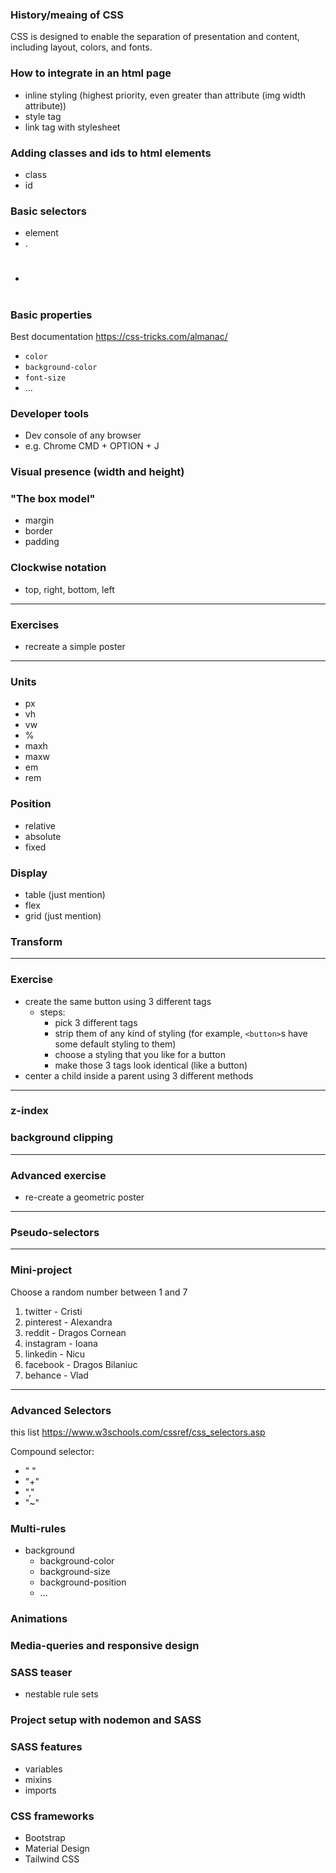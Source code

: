 ### History/meaing of CSS

CSS is designed to enable the separation of presentation and content, including layout, colors, and fonts.

### How to integrate in an html page

- inline styling (highest priority, even greater than attribute (img width attribute))
- style tag
- link tag with stylesheet

### Adding classes and ids to html elements

- class
- id

### Basic selectors

- element
- .
- #

### Basic properties

Best documentation https://css-tricks.com/almanac/

- `color`
- `background-color`
- `font-size`
- ...

### Developer tools

- Dev console of any browser
- e.g. Chrome CMD + OPTION + J

### Visual presence (width and height)

### "The box model"

- margin
- border
- padding

### Clockwise notation

- top, right, bottom, left

---

### Exercises

- recreate a simple poster

---

### Units

- px
- vh
- vw
- %
- maxh
- maxw
- em
- rem

### Position

- relative
- absolute
- fixed

### Display

- table (just mention)
- flex
- grid (just mention)

### Transform

---

### Exercise

- create the same button using 3 different tags
  - steps:
    - pick 3 different tags
    - strip them of any kind of styling (for example, `<button>`s have some default styling to them)
    - choose a styling that you like for a button
    - make those 3 tags look identical (like a button)
- center a child inside a parent using 3 different methods

---

### z-index

### background clipping

---

### Advanced exercise

- re-create a geometric poster

---

### Pseudo-selectors

---

### Mini-project

Choose a random number between 1 and 7

1. twitter - Cristi
2. pinterest - Alexandra
3. reddit - Dragos Cornean
4. instagram - Ioana
5. linkedin - Nicu
6. facebook - Dragos Bilaniuc
7. behance - Vlad

---

### Advanced Selectors

this list https://www.w3schools.com/cssref/css_selectors.asp

Compound selector:

- " "
- "+"
- ","
- "~"

### Multi-rules

- background
  - background-color
  - background-size
  - background-position
  - ...

### Animations

### Media-queries and responsive design

### SASS teaser

- nestable rule sets

### Project setup with nodemon and SASS

### SASS features

- variables
- mixins
- imports

### CSS frameworks

- Bootstrap
- Material Design
- Tailwind CSS
